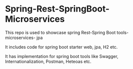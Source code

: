# Spring-Rest-SpringBoot-Microservices
This repo is used to showcase spring Rest-Spring Boot tools-microservices- jpa

It includes code for spring boot starter web, jpa, H2 etc.

It has implementation for spring boot tools like Swagger, Internationalization, Postman, Heteoas etc.
